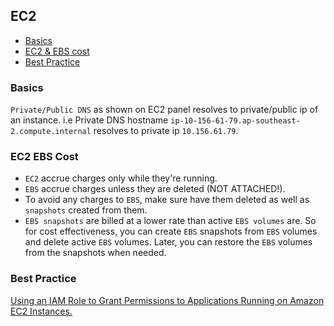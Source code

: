## EC2

- [Basics](#basics)
- [EC2 & EBS cost](#ec2_ebs_cost)
- [Best Practice](#best-practice)

### Basics

`Private/Public DNS` as shown on EC2 panel resolves to private/public ip of an instance.
i.e Private DNS hostname `ip-10-156-61-79.ap-southeast-2.compute.internal` resolves to private ip `10.156.61.79`.

### EC2 EBS Cost

- `EC2` accrue charges only while they're running.
- `EBS` accrue charges unless they are deleted (NOT ATTACHED!).
- To avoid any charges to `EBS`, make sure have them deleted as well as `snapshots` created from them.
- `EBS snapshots` are billed at a lower rate than active `EBS volumes` are. So for cost effectiveness, you can create `EBS` snapshots from `EBS` volumes and delete active `EBS` volumes. Later, you can restore the `EBS` volumes from the snapshots when needed.

### Best Practice

[Using an IAM Role to Grant Permissions to Applications Running on Amazon EC2 Instances.](https://docs.aws.amazon.com/IAM/latest/UserGuide/best-practices.html#create-iam-users)
